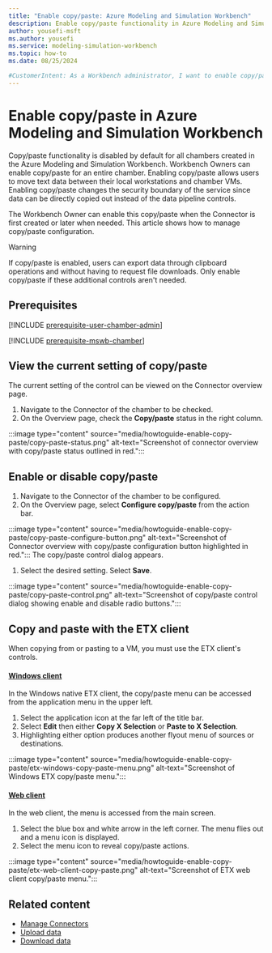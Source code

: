 ```yaml
---
title: "Enable copy/paste: Azure Modeling and Simulation Workbench"
description: Enable copy/paste functionality in Azure Modeling and Simulation Workbench.
author: yousefi-msft
ms.author: yousefi
ms.service: modeling-simulation-workbench
ms.topic: how-to
ms.date: 08/25/2024

#CustomerIntent: As a Workbench administrator, I want to enable copy/paste functionality to allow users to be able to copy and paste into and out of a Workbench VM.
---
```

# Enable copy/paste in Azure Modeling and Simulation Workbench

Copy/paste functionality is disabled by default for all chambers created in the Azure Modeling and Simulation Workbench. Workbench Owners can enable copy/paste for an entire chamber. Enabling copy/paste allows users to move text data between their local workstations and chamber VMs. Enabling copy/paste changes the security boundary of the service since data can be directly copied out instead of the data pipeline controls.

The Workbench Owner can enable this copy/paste when the Connector is first created or later when needed. This article shows how to manage copy/paste configuration.

> [!WARNING]
> If copy/paste is enabled, users can export data through clipboard operations and without having to request file downloads. Only enable copy/paste if these additional controls aren't needed.

## Prerequisites

[!INCLUDE [prerequisite-user-chamber-admin](includes/prereq/prerequisite-user-chamber-admin.md)]

[!INCLUDE [prerequisite-mswb-chamber](includes/prereq/prerequisite-mswb-chamber.md)]

## View the current setting of copy/paste

The current setting of the control can be viewed on the Connector overview page.

1. Navigate to the Connector of the chamber to be checked.
1. On the Overview page, check the **Copy/paste** status in the right column.

:::image type="content" source="media/howtoguide-enable-copy-paste/copy-paste-status.png" alt-text="Screenshot of connector overview with copy/paste status outlined in red.":::

## Enable or disable copy/paste

1. Navigate to the Connector of the chamber to be configured.
1. On the Overview page, select **Configure copy/paste** from the action bar.

:::image type="content" source="media/howtoguide-enable-copy-paste/copy-paste-configure-button.png" alt-text="Screenshot of Connector overview with copy/paste configuration button highlighted in red.":::
The copy/paste control dialog appears.

1. Select the desired setting. Select **Save**.

:::image type="content" source="media/howtoguide-enable-copy-paste/copy-paste-control.png" alt-text="Screenshot of copy/paste control dialog showing enable and disable radio buttons.":::

## Copy and paste with the ETX client

When copying from or pasting to a VM, you must use the ETX client's controls.

#### [Windows client](#tab/windows)

In the Windows native ETX client, the copy/paste menu can be accessed from the application menu in the upper left.

1. Select the application icon at the far left of the title bar.
1. Select **Edit** then either **Copy X Selection** or **Paste to X Selection**.
1. Highlighting either option produces another flyout menu of sources or destinations.

:::image type="content" source="media/howtoguide-enable-copy-paste/etx-windows-copy-paste-menu.png" alt-text="Screenshot of Windows ETX copy/paste menu.":::

#### [Web client](#tab/web)

In the web client, the menu is accessed from the main screen.

1. Select the blue box and white arrow in the left corner. The menu flies out and a menu icon is displayed.
1. Select the menu icon to reveal copy/paste actions.

:::image type="content" source="media/howtoguide-enable-copy-paste/etx-web-client-copy-paste.png" alt-text="Screenshot of ETX web client copy/paste menu.":::

## Related content

* [Manage Connectors](./how-to-guide-set-up-networking.md)
* [Upload data](./how-to-guide-upload-data.md)
* [Download data](./how-to-guide-download-data.md)
